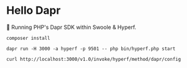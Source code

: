 # Hello Dapr

🎩 Running PHP's Dapr SDK within Swoole & Hyperf.

```shell
composer install
```

```shell
dapr run -H 3000 -a hyperf -p 9501 -- php bin/hyperf.php start
```

```shell
curl http://localhost:3000/v1.0/invoke/hyperf/method/dapr/config
```
